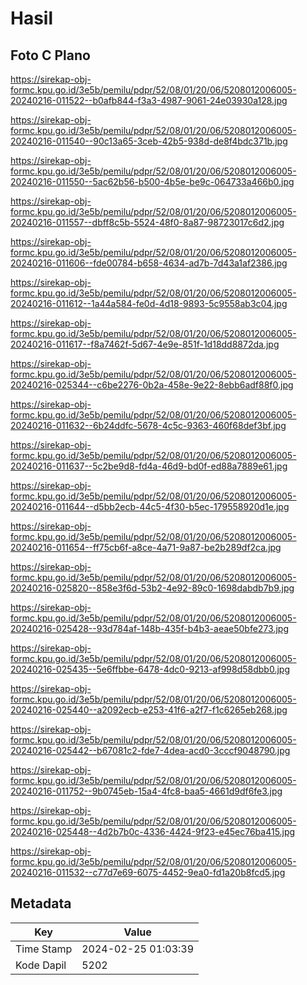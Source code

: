 # Hasil

## Foto C Plano

https://sirekap-obj-formc.kpu.go.id/3e5b/pemilu/pdpr/52/08/01/20/06/5208012006005-20240216-011522--b0afb844-f3a3-4987-9061-24e03930a128.jpg

https://sirekap-obj-formc.kpu.go.id/3e5b/pemilu/pdpr/52/08/01/20/06/5208012006005-20240216-011540--90c13a65-3ceb-42b5-938d-de8f4bdc371b.jpg

https://sirekap-obj-formc.kpu.go.id/3e5b/pemilu/pdpr/52/08/01/20/06/5208012006005-20240216-011550--5ac62b56-b500-4b5e-be9c-064733a466b0.jpg

https://sirekap-obj-formc.kpu.go.id/3e5b/pemilu/pdpr/52/08/01/20/06/5208012006005-20240216-011557--dbff8c5b-5524-48f0-8a87-98723017c6d2.jpg

https://sirekap-obj-formc.kpu.go.id/3e5b/pemilu/pdpr/52/08/01/20/06/5208012006005-20240216-011606--fde00784-b658-4634-ad7b-7d43a1af2386.jpg

https://sirekap-obj-formc.kpu.go.id/3e5b/pemilu/pdpr/52/08/01/20/06/5208012006005-20240216-011612--1a44a584-fe0d-4d18-9893-5c9558ab3c04.jpg

https://sirekap-obj-formc.kpu.go.id/3e5b/pemilu/pdpr/52/08/01/20/06/5208012006005-20240216-011617--f8a7462f-5d67-4e9e-851f-1d18dd8872da.jpg

https://sirekap-obj-formc.kpu.go.id/3e5b/pemilu/pdpr/52/08/01/20/06/5208012006005-20240216-025344--c6be2276-0b2a-458e-9e22-8ebb6adf88f0.jpg

https://sirekap-obj-formc.kpu.go.id/3e5b/pemilu/pdpr/52/08/01/20/06/5208012006005-20240216-011632--6b24ddfc-5678-4c5c-9363-460f68def3bf.jpg

https://sirekap-obj-formc.kpu.go.id/3e5b/pemilu/pdpr/52/08/01/20/06/5208012006005-20240216-011637--5c2be9d8-fd4a-46d9-bd0f-ed88a7889e61.jpg

https://sirekap-obj-formc.kpu.go.id/3e5b/pemilu/pdpr/52/08/01/20/06/5208012006005-20240216-011644--d5bb2ecb-44c5-4f30-b5ec-179558920d1e.jpg

https://sirekap-obj-formc.kpu.go.id/3e5b/pemilu/pdpr/52/08/01/20/06/5208012006005-20240216-011654--ff75cb6f-a8ce-4a71-9a87-be2b289df2ca.jpg

https://sirekap-obj-formc.kpu.go.id/3e5b/pemilu/pdpr/52/08/01/20/06/5208012006005-20240216-025820--858e3f6d-53b2-4e92-89c0-1698dabdb7b9.jpg

https://sirekap-obj-formc.kpu.go.id/3e5b/pemilu/pdpr/52/08/01/20/06/5208012006005-20240216-025428--93d784af-148b-435f-b4b3-aeae50bfe273.jpg

https://sirekap-obj-formc.kpu.go.id/3e5b/pemilu/pdpr/52/08/01/20/06/5208012006005-20240216-025435--5e6ffbbe-6478-4dc0-9213-af998d58dbb0.jpg

https://sirekap-obj-formc.kpu.go.id/3e5b/pemilu/pdpr/52/08/01/20/06/5208012006005-20240216-025440--a2092ecb-e253-41f6-a2f7-f1c6265eb268.jpg

https://sirekap-obj-formc.kpu.go.id/3e5b/pemilu/pdpr/52/08/01/20/06/5208012006005-20240216-025442--b67081c2-fde7-4dea-acd0-3cccf9048790.jpg

https://sirekap-obj-formc.kpu.go.id/3e5b/pemilu/pdpr/52/08/01/20/06/5208012006005-20240216-011752--9b0745eb-15a4-4fc8-baa5-4661d9df6fe3.jpg

https://sirekap-obj-formc.kpu.go.id/3e5b/pemilu/pdpr/52/08/01/20/06/5208012006005-20240216-025448--4d2b7b0c-4336-4424-9f23-e45ec76ba415.jpg

https://sirekap-obj-formc.kpu.go.id/3e5b/pemilu/pdpr/52/08/01/20/06/5208012006005-20240216-011532--c77d7e69-6075-4452-9ea0-fd1a20b8fcd5.jpg


## Metadata

| Key        | Value               |
| ---------- | ------------------- |
| Time Stamp | 2024-02-25 01:03:39 |
| Kode Dapil | 5202                |



